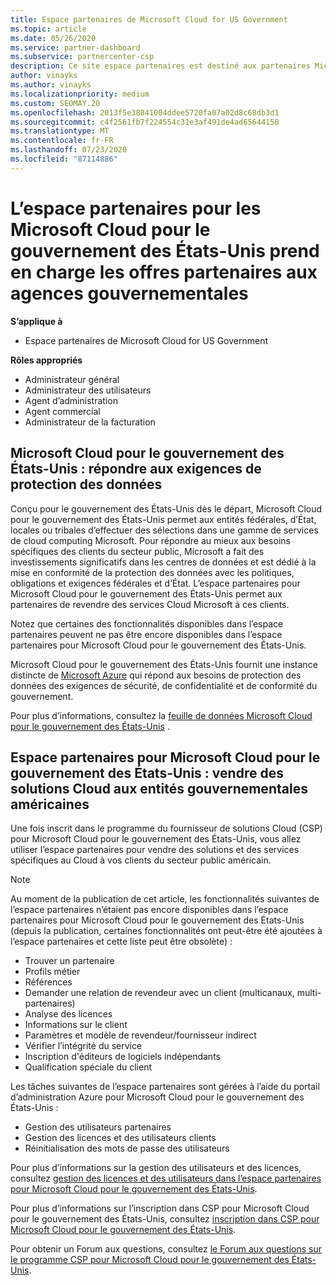 ```yaml
---
title: Espace partenaires de Microsoft Cloud for US Government
ms.topic: article
ms.date: 05/26/2020
ms.service: partner-dashboard
ms.subservice: partnercenter-csp
description: Ce site espace partenaires est destiné aux partenaires Microsoft qui proposent des solutions Cloud Microsoft aux clients travaillant avec des agences gouvernementales dans le États-Unis.
author: vinayks
ms.author: vinayks
ms.localizationpriority: medium
ms.custom: SEOMAY.20
ms.openlocfilehash: 2013f5e38041004ddee5720fa07a02d8c68db3d1
ms.sourcegitcommit: c4f2561fb7f224554c31e3af491de4ad65644158
ms.translationtype: MT
ms.contentlocale: fr-FR
ms.lasthandoff: 07/23/2020
ms.locfileid: "87114886"
---
```

# <a name="partner-center-for-microsoft-cloud-for-us-government-supports-partner-offers-to-government-agencies"></a>L’espace partenaires pour les Microsoft Cloud pour le gouvernement des États-Unis prend en charge les offres partenaires aux agences gouvernementales

**S’applique à**

- Espace partenaires de Microsoft Cloud for US Government

**Rôles appropriés**

- Administrateur général
- Administrateur des utilisateurs
- Agent d’administration
- Agent commercial
- Administrateur de la facturation

## <a name="microsoft-cloud-for-us-government-meeting-data-protection-requirements"></a>Microsoft Cloud pour le gouvernement des États-Unis : répondre aux exigences de protection des données

Conçu pour le gouvernement des États-Unis dès le départ, Microsoft Cloud pour le gouvernement des États-Unis permet aux entités fédérales, d’État, locales ou tribales d’effectuer des sélections dans une gamme de services de cloud computing Microsoft. Pour répondre au mieux aux besoins spécifiques des clients du secteur public, Microsoft a fait des investissements significatifs dans les centres de données et est dédié à la mise en conformité de la protection des données avec les politiques, obligations et exigences fédérales et d’État. L’espace partenaires pour Microsoft Cloud pour le gouvernement des États-Unis permet aux partenaires de revendre des services Cloud Microsoft à ces clients.

Notez que certaines des fonctionnalités disponibles dans l’espace partenaires peuvent ne pas être encore disponibles dans l’espace partenaires pour Microsoft Cloud pour le gouvernement des États-Unis.

Microsoft Cloud pour le gouvernement des États-Unis fournit une instance distincte de [Microsoft Azure](https://azure.microsoft.com/overview/clouds/government/) qui répond aux besoins de protection des données des exigences de sécurité, de confidentialité et de conformité du gouvernement. 

Pour plus d’informations, consultez la [feuille de données Microsoft Cloud pour le gouvernement des États-Unis](https://download.microsoft.com/download/C/9/C/C9CA3002-DFC4-4ADA-841F-DF42AEC042FB/Microsoft_Azure_Government_Datasheet_EN_US.PDF) .

## <a name="partner-center-for-microsoft-cloud-for-us-government-selling-cloud-solutions-to-us-government-entities"></a>Espace partenaires pour Microsoft Cloud pour le gouvernement des États-Unis : vendre des solutions Cloud aux entités gouvernementales américaines

Une fois inscrit dans le programme du fournisseur de solutions Cloud (CSP) pour Microsoft Cloud pour le gouvernement des États-Unis, vous allez utiliser l’espace partenaires pour vendre des solutions et des services spécifiques au Cloud à vos clients du secteur public américain. 

> [!NOTE]  
> Au moment de la publication de cet article, les fonctionnalités suivantes de l’espace partenaires n’étaient pas encore disponibles dans l’espace partenaires pour Microsoft Cloud pour le gouvernement des États-Unis (depuis la publication, certaines fonctionnalités ont peut-être été ajoutées à l’espace partenaires et cette liste peut être obsolète) :

- Trouver un partenaire
- Profils métier
- Références
- Demander une relation de revendeur avec un client (multicanaux, multi-partenaires)
- Analyse des licences
- Informations sur le client
- Paramètres et modèle de revendeur/fournisseur indirect
- Vérifier l’intégrité du service
- Inscription d'éditeurs de logiciels indépendants
- Qualification spéciale du client

Les tâches suivantes de l’espace partenaires sont gérées à l’aide du portail d’administration Azure pour Microsoft Cloud pour le gouvernement des États-Unis : 

- Gestion des utilisateurs partenaires
- Gestion des licences et des utilisateurs clients
- Réinitialisation des mots de passe des utilisateurs

Pour plus d’informations sur la gestion des utilisateurs et des licences, consultez [gestion des licences et des utilisateurs dans l’espace partenaires pour Microsoft Cloud pour le gouvernement des États-Unis](user-management-in-partner-center-for-microsoft-us-govt-cloud.md).

Pour plus d’informations sur l’inscription dans CSP pour Microsoft Cloud pour le gouvernement des États-Unis, consultez [inscription dans CSP pour Microsoft Cloud pour le gouvernement des États-Unis](enroll-in-csp-for-microsoft-us-govt-cloud.md).

Pour obtenir un Forum aux questions, consultez [le Forum aux questions sur le programme CSP pour Microsoft Cloud pour le gouvernement des États-Unis](faq-for-us-govt-cloud.md).
